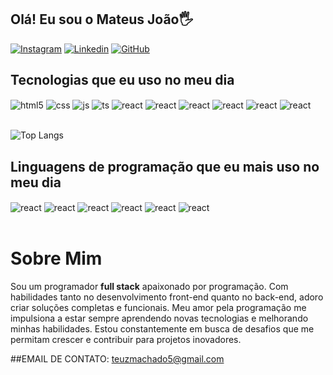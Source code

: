 ## Olá! Eu sou o Mateus João🖐️


[![Instagram](https://img.shields.io/badge/Instagram-E4405F?style=for-the-badge&logo=instagram&logoColor=white)](https://www.instagram.com/the_teuzz?igsh=ZG90b3hvN2JwbHNl)
[![Linkedin](https://img.shields.io/badge/LinkedIn-0077B5?style=for-the-badge&logo=linkedin&logoColor=white)](https://www.linkedin.com/in/mateus-jo%C3%A3o-08421b262?utm_source=share&utm_campaign=share_via&utm_content=profile&utm_medium=android_app)
[![GitHub](https://img.shields.io/badge/GitHub-100000?style=for-the-badge&logo=github&logoColor=white)](https://github.com/silvatet)


## Tecnologias que eu uso no meu dia

<div style="display: inline_block">
  <img align="center" alt="html5" src="https://img.shields.io/badge/HTML5-E34F26?style=for-the-badge&logo=html5&logoColor=white" />
  <img align="center" alt="css" src="https://img.shields.io/badge/CSS3-1572B6?style=for-the-badge&logo=css3&logoColor=white" />
  <img align="center" alt="js" src="https://img.shields.io/badge/JavaScript-F7DF1E?style=for-the-badge&logo=javascript&logoColor=black" />
  <img align="center" alt="ts" src="https://img.shields.io/badge/TypeScript-007ACC?style=for-the-badge&logo=typescript&logoColor=white" />
  <img align="center" alt="react" src="https://img.shields.io/badge/React-20232A?style=for-the-badge&logo=react&logoColor=61DAFB" />
   <img align="center" alt="react" src="https://img.shields.io/badge/Python-14354C?style=for-the-badge&logo=python&logoColor=white"/>
  <img align="center" alt="react" src="https://img.shields.io/badge/Java-ED8B00?style=for-the-badge&logo=openjdk&logoColor=white" />
    <img align="center" alt="react" src="https://img.shields.io/badge/C%2B%2B-00599C?style=for-the-badge&logo=c%2B%2B&logoColor=white" />
     <img align="center" alt="react" src="https://img.shields.io/badge/MySQL-00000F?style=for-the-badge&logo=mysql&logoColor=white" /> 
   <img align="center" alt="react" src="https://img.shields.io/badge/Amazon_AWS-232F3E?style=for-the-badge&logo=amazon-aws&logoColor=white" />


  
</div><br/>



![Top Langs](https://github-readme-stats.vercel.app/api/top-langs/?username=silvatet&layout=compact)


## Linguagens de programação que eu mais uso no meu dia

<div style="display inline_block">
  
<img align="center" alt="react" src="https://img.shields.io/badge/React-20232A?style=for-the-badge&logo=react&logoColor=61DAFB" />
 <img align="center" alt="react" src="https://img.shields.io/badge/Python-14354C?style=for-the-badge&logo=python&logoColor=white"/>
<img align="center" alt="react" src="https://img.shields.io/badge/Java-ED8B00?style=for-the-badge&logo=openjdk&logoColor=white" />
<img align="center" alt="react" src="https://img.shields.io/badge/C%2B%2B-00599C?style=for-the-badge&logo=c%2B%2B&logoColor=white" />
<img align="center" alt="react" src="https://img.shields.io/badge/MySQL-00000F?style=for-the-badge&logo=mysql&logoColor=white" /> 
<img align="center" alt="react" src="https://img.shields.io/badge/Amazon_AWS-232F3E?style=for-the-badge&logo=amazon-aws&logoColor=white" />


</div><br/>

# Sobre Mim

Sou um programador **full stack** apaixonado por programação. Com habilidades tanto no desenvolvimento front-end quanto no back-end, adoro criar soluções completas e funcionais. Meu amor pela programação me impulsiona a estar sempre aprendendo novas tecnologias e melhorando minhas habilidades. Estou constantemente em busca de desafios que me permitam crescer e contribuir para projetos inovadores.





##EMAIL DE CONTATO: teuzmachado5@gmail.com





